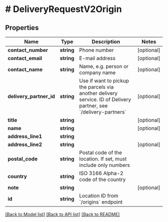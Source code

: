 # # DeliveryRequestV2Origin

## Properties

Name | Type | Description | Notes
------------ | ------------- | ------------- | -------------
**contact_number** | **string** | Phone number | [optional]
**contact_email** | **string** | E-mail address | [optional]
**contact_name** | **string** | Name, e.g. person or company name | [optional]
**delivery_partner_id** | **string** | Use if want to pickup the parcels via another delivery service. ID of Delivery partner, see &#x60;/delivery-partners&#x60; | [optional]
**title** | **string** |  | [optional]
**name** | **string** |  | [optional]
**address_line1** | **string** |  |
**address_line2** | **string** |  | [optional]
**postal_code** | **string** | Postal code of the location. If set, must include only numbers |
**country** | **string** | ISO 3166 Alpha-2 code of the country |
**note** | **string** |  | [optional]
**id** | **string** | Location ID from &#x60;/origins&#x60; endpoint |

[[Back to Model list]](../../README.md#models) [[Back to API list]](../../README.md#endpoints) [[Back to README]](../../README.md)
